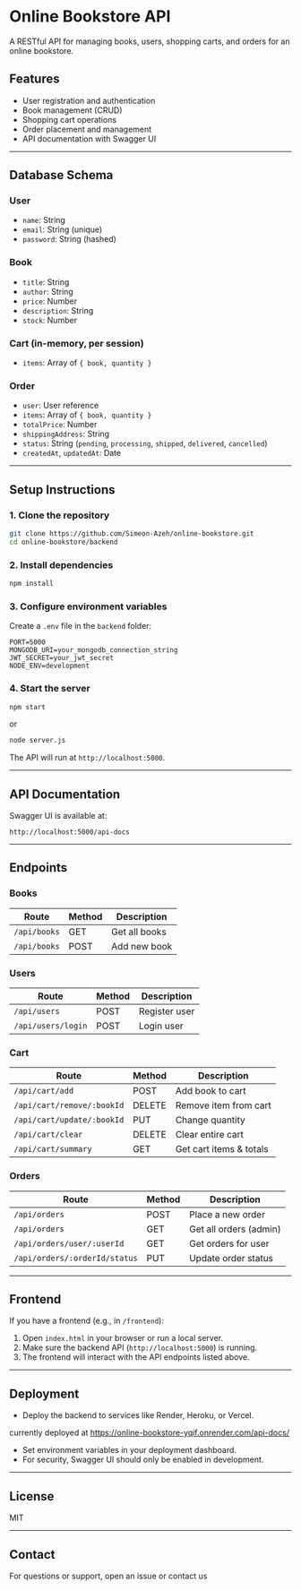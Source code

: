 # Online Bookstore API

A RESTful API for managing books, users, shopping carts, and orders for an online bookstore.

## Features

- User registration and authentication
- Book management (CRUD)
- Shopping cart operations
- Order placement and management
- API documentation with Swagger UI

---

## Database Schema

### User
- `name`: String
- `email`: String (unique)
- `password`: String (hashed)

### Book
- `title`: String
- `author`: String
- `price`: Number
- `description`: String
- `stock`: Number

### Cart (in-memory, per session)
- `items`: Array of `{ book, quantity }`

### Order
- `user`: User reference
- `items`: Array of `{ book, quantity }`
- `totalPrice`: Number
- `shippingAddress`: String
- `status`: String (`pending`, `processing`, `shipped`, `delivered`, `cancelled`)
- `createdAt`, `updatedAt`: Date

---

## Setup Instructions

### 1. Clone the repository

```bash
git clone https://github.com/Simeon-Azeh/online-bookstore.git
cd online-bookstore/backend
```

### 2. Install dependencies

```bash
npm install
```

### 3. Configure environment variables

Create a `.env` file in the `backend` folder:

```env
PORT=5000
MONGODB_URI=your_mongodb_connection_string
JWT_SECRET=your_jwt_secret
NODE_ENV=development
```

### 4. Start the server

```bash
npm start
```
or
```bash
node server.js
```

The API will run at `http://localhost:5000`.

---

## API Documentation

Swagger UI is available at:

```
http://localhost:5000/api-docs
```

---

## Endpoints

### Books

| Route        | Method | Description      |
| ------------ | ------ | ---------------- |
| `/api/books` | GET    | Get all books    |
| `/api/books` | POST   | Add new book     |

### Users

| Route        | Method | Description      |
| ------------ | ------ | ---------------- |
| `/api/users` | POST   | Register user    |
| `/api/users/login` | POST | Login user   |

### Cart

| Route        | Method | Description      |
| ------------ | ------ | ---------------- |
| `/api/cart/add`      | POST   | Add book to cart        |
| `/api/cart/remove/:bookId` | DELETE | Remove item from cart   |
| `/api/cart/update/:bookId` | PUT    | Change quantity         |
| `/api/cart/clear`          | DELETE | Clear entire cart       |
| `/api/cart/summary`        | GET    | Get cart items & totals |

### Orders

| Route                | Method | Description             |
| -------------------- | ------ | ----------------------- |
| `/api/orders`        | POST   | Place a new order       |
| `/api/orders`        | GET    | Get all orders (admin)  |
| `/api/orders/user/:userId` | GET | Get orders for user   |
| `/api/orders/:orderId/status` | PUT | Update order status |

---

## Frontend

If you have a frontend (e.g., in `/frontend`):

1. Open `index.html` in your browser or run a local server.
2. Make sure the backend API (`http://localhost:5000`) is running.
3. The frontend will interact with the API endpoints listed above.

---

## Deployment

- Deploy the backend to services like Render, Heroku, or Vercel.

currently deployed at 
https://online-bookstore-yqif.onrender.com/api-docs/

- Set environment variables in your deployment dashboard.
- For security, Swagger UI should only be enabled in development.

---

## License

MIT

---

## Contact

For questions or support, open an issue or contact us